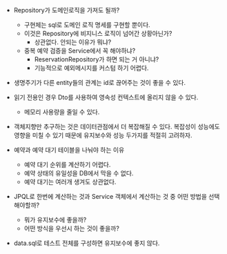 - Repository가 도메인로직을 가져도 될까?
    - 구현체는 sql로 도메인 로직 명세를 구현할 뿐이다.
    - 이것은 Repository에 비지니스 로직이 넘어간 상황아닌가?
        - 상관없다. 안되는 이유가 뭐냐?
    - 중복 예약 검증을 Service에서 꼭 해야하냐?
        - ReservationRepository가 하면 되는 거 아니냐? 
        - 기능적으로 예외메시지를 커스텀 하기 어렵다.
- 생명주기가 다른 entity들의 관계는 id로 끊어주는 것이 좋을 수 있다.
- 읽기 전용인 경우 Dto를 사용하여 영속성 컨텍스트에 올리지 않을 수 있다.
    - 메모리 사용량을 줄일 수 있다.

- 객체지향만 추구하는 것은 데이터관점에서 더 복잡해질 수 있다. 복잡성이 성능에도 영향을 미칠 수 있기 때문에 유지보수와 성능 두가지를 적절히 고려하자.

- 예약과 예약 대기 테이블을 나눠야 하는 이유
	- 예약 대기 순위를 계산하기 어렵다.
	- 예약 상태의 유일성을 DB에서 막을 수 없다.
	- 예약 대기는 여러개 생겨도 상관없다.
	
- JPQL로 한번에 계산하는 것과 Service 객체에서 계산하는 것 중 어떤 방법을 선택해야할까?
	- 뭐가 유지보수에 좋을까?
	- 어떤 방식을 우선시 하는 것이 좋을까?
- data.sql로 테스트 전체를 구성하면 유지보수에 좋지 않다.

